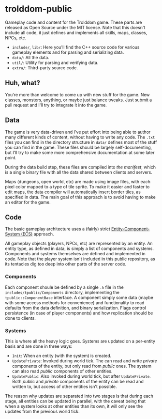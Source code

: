 # trolddom-public
Gameplay code and content for the Trolddom game. These parts are released as Open Source under the MIT license. Note that this doesn't include all code, it just defines and implements all skills, maps, classes, NPCs, etc.

* ```include/```, ```lib/```: Here you'll find the C++ source code for various gameplay elements and for parsing and serializing data.
* ```data/```: All the data.
* ```util/```: Utility for parsing and verifying data.
* ```extra/```: Third-party source code.

## Huh, what?
You're more than welcome to come up with new stuff for the game. New classes, monsters, anything, or maybe just balance tweaks. Just submit a pull request and I'll try to integrate it into the game. 

## Data
The game is very data-driven and I've put effort into being able to author many different kinds of content, without having to write any code. The ```.txt``` files you can find in the directory structure in ```data/``` defines most of the stuff you can find in the game. These files should be largely self-documenting, but I'll try to make some more comprehensive documentation at some later point.

During the data build step, these files are compiled into *the manifest*, which is a single binary file with all the data shared between clients and servers. 

Maps (dungeons, open world, etc) are made using image files, with each pixel color mapped to a type of tile sprite. To make it easier and faster to edit maps, the data compiler will automatically insert border tiles, as specified in data. The main goal of this approach is to avoid having to make an editor for the game.

## Code
The basic gameplay architecture uses a (fairly) strict [Entity-Component-System (ECS)](https://en.m.wikipedia.org/wiki/Entity_component_system) approach.

All gameplay objects (players, NPCs, etc) are represented by an entity. An entity type, as defined in data, is simply a list of components and systems. Components and systems themselves are defined and implemented in code. Note that the player system isn't included in this public repository, as its tentacles dig too deep into other parts of the server code.

### Components
Each component shoule be defined by a single ```.h``` file in the ```includes/tpublic/Components``` directory, implementing the ```tpublic::ComponentBase``` interface. A component simply some data (maybe with some access methods for convenience) and functionality to read defaults from the data definition, and binary serialization. Flags control persistence (in case of player components) and how replication should be done to clients.

### Systems
This is where all the heavy logic goes. Systems are updated on a per-entity basis and are done in three ways:

* ```Init```: When an entity (with the system) is created.
* ```UpdatePrivate```: Invoked during world tick. The can read and write *private* components of the entity, but only read from *public* ones. The system can also read *public* components of other entities.
* ```UpdatePublic```: Also invoked during world tick, but after ```UpdatePrivate```. Both *public* and *private* components of the entity can be read and written to, but access of other entities isn't possible.

The reason why updates are separated into two stages is that during each stage, all entities can be updated in parallel, with the caveat being that when a system looks at other entities than its own, it will only see the updates from the previous world tick.
